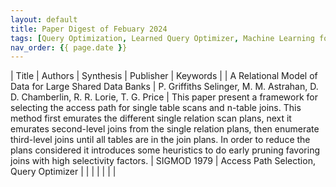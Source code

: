 ```yaml
---
layout: default
title: Paper Digest of Febuary 2024
tags: [Query Optimization, Learned Query Optimizer, Machine Learning for Databases]
nav_order: {{ page.date }}
---
```


| Title                                                  | Authors                                                                           | Synthesis                                                                                                                                                                                                                                                                                                                                                                                                                                                        | Publisher   | Keywords                               |
| A Relational Model of Data for Large Shared Data Banks | P. Griffiths Selinger, M. M. Astrahan, D. D. Chamberlin, R. R. Lorie, T. G. Price | This paper present a framework for selecting the access path for single table scans and n-table joins. This method first emurates the different single relation scan plans, next it emurates second-level joins from the single relation plans, then enumerate third-level joins until all tables are in the join plans. In order to reduce the plans considered it introduces some heuristics to do early pruning favoring joins with high selectivity factors. | SIGMOD 1979 | Access Path Selection, Query Optimizer |
|                                                        |                                                                                   |                                                                                                                                                                                                                                                                                                                                                                                                                                                                  |             |                                        |
